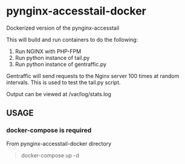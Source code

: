 # pynginx-accesstail-docker
Dockerized version of the pynginx-accesstail

This will build and run containers to do the following:

1. Run NGINX with PHP-FPM
2. Run python instance of tail.py
3. Run python instance of gentraffic.py

Gentraffic will send requests to the Nginx server 100 times at random intervals.
This is used to test the tail.py script.

Output can be viewed at /var/log/stats.log

## USAGE
### docker-compose is required

From pynginx-accesstail-docker directory

> docker-compose up -d

